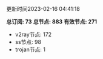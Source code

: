 更新时间2023-02-16 04:41:18

**总订阅: 73**
**总节点: 883**
**有效节点: 271**
- v2ray节点: 172
- ss节点: 98
- trojan节点: 1
